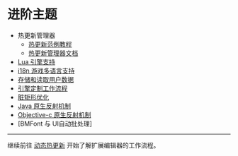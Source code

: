 # 进阶主题

- 热更新管理器
    + [热更新范例教程](hot-update.md)
    + [热更新管理器文档](assets-manager.md)
- [Lua 引擎支持](build-to-lua.md)
- [i18n 游戏多语言支持](i18n.md)
- [存储和读取用户数据](data-storage.md)
- [引擎定制工作流程](engine-customization.md)
- [脏矩形优化](dirty-region.md)
- [Java 原生反射机制](java-reflection.md)
- [Objective-c 原生反射机制](oc-reflection.md)
- [BMFont 与 UI自动批处理]

<hr>

继续前往 [动态热更新](hot-update.md) 开始了解扩展编辑器的工作流程。
